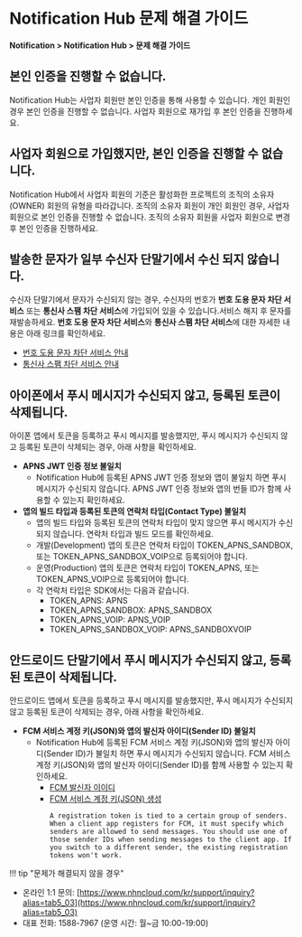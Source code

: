 <style>
.gnb_inner {
    position: fixed !important;
}
.page__rnb .lst_rnb_item .rnb_item:first-of-type a {
    display: inline !important;
}
</style>
<h1>Notification Hub 문제 해결 가이드</h1>

**Notification > Notification Hub > 문제 해결 가이드**

<span id="sms-delivery-failure"></span>

## 본인 인증을 진행할 수 없습니다.

Notification Hub는 사업자 회원만 본인 인증을 통해 사용할 수 있습니다. 개인 회원인 경우 본인 인증을 진행할 수 없습니다. 사업자 회원으로 재가입 후 본인 인증을 진행하세요.

## 사업자 회원으로 가입했지만, 본인 인증을 진행할 수 없습니다.

Notification Hub에서 사업자 회원의 기준은 활성화한 프로젝트의 조직의 소유자(OWNER) 회원의 유형을 따라갑니다. 조직의 소유자 회원이 개인 회원인 경우, 사업자 회원으로 본인 인증을 진행할 수 없습니다. 조직의 소유자 회원을 사업자 회원으로 변경 후 본인 인증을 진행하세요.

## 발송한 문자가 일부 수신자 단말기에서 수신 되지 않습니다.

수신자 단말기에서 문자가 수신되지 않는 경우, 수신자의 번호가 **번호 도용 문자 차단 서비스** 또는 **통신사 스팸 차단 서비스**에 가입되어 있을 수 있습니다.서비스 해지 후 문자를 재발송하세요. **번호 도용 문자 차단 서비스**와 **통신사 스팸 차단 서비스**에 대한 자세한 내용은 아래 링크를 확인하세요.

* [번호 도용 문자 차단 서비스 안내](2-service-policy-and-precondition/2-sms#about-phone-scam-blocking-services)
* [통신사 스팸 차단 서비스 안내](2-service-policy-and-precondition/2-sms#about-phone-scam-blocking-services)

## 아이폰에서 푸시 메시지가 수신되지 않고, 등록된 토큰이 삭제됩니다.

아이폰 앱에서 토큰을 등록하고 푸시 메시지를 발송했지만, 푸시 메시지가 수신되지 않고 등록된 토큰이 삭제되는 경우, 아래 사항을 확인하세요.

* **APNS JWT 인증 정보 불일치**
  * Notification Hub에 등록된 APNS JWT 인증 정보와 앱이 불일치 하면 푸시 메시지가 수신되지 않습니다. APNS JWT 인증 정보와 앱의 번들 ID가 함께 사용할 수 있는지 확인하세요.
* **앱의 빌드 타입과 등록된 토큰의 연락처 타입(Contact Type) 불일치**
  * 앱의 빌드 타입와 등록된 토큰의 연락처 타입이 맞지 않으면 푸시 메시지가 수신되지 않습니다. 연락처 타입과 빌드 모드를 확인하세요.
  * 개발(Development) 앱의 토큰은 연락처 타입이 TOKEN_APNS_SANDBOX, 또는 TOKEN_APNS_SANDBOX_VOIP으로 등록되어야 합니다.
  * 운영(Production) 앱의 토큰은 연락처 타입이 TOKEN_APNS, 또는 TOKEN_APNS_VOIP으로 등록되어야 합니다.
  * 각 연락처 타입은 SDK에서는 다음과 같습니다.
    * TOKEN_APNS: APNS
    * TOKEN_APNS_SANDBOX: APNS_SANDBOX
    * TOKEN_APNS_VOIP: APNS_VOIP
    * TOKEN_APNS_SANDBOX_VOIP: APNS_SANDBOXVOIP

## 안드로이드 단말기에서 푸시 메시지가 수신되지 않고, 등록된 토큰이 삭제됩니다.
  
안드로이드 앱에서 토큰을 등록하고 푸시 메시지를 발송했지만, 푸시 메시지가 수신되지 않고 등록된 토큰이 삭제되는 경우, 아래 사항을 확인하세요.

* **FCM 서비스 계정 키(JSON)와 앱의 발신자 아이디(Sender ID) 불일치**
  * Notification Hub에 등록된 FCM 서비스 계정 키(JSON)와 앱의 발신자 아이디(Sender ID)가 불일치 하면 푸시 메시지가 수신되지 않습니다. FCM 서비스 계정 키(JSON)와 앱의 발신자 아이디(Sender ID)를 함께 사용할 수 있는지 확인하세요.
    * [FCM 발신자 이이디](https://firebase.google.com/docs/cloud-messaging/concept-options#credentials)
    * [FCM 서비스 계정 키(JSON) 생성](https://firebase.google.com/docs/cloud-messaging/http-server-ref)
        ```
        A registration token is tied to a certain group of senders. 
      When a client app registers for FCM, it must specify which senders are allowed to send messages. You should use one of those sender IDs when sending messages to the client app. If you switch to a different sender, the existing registration tokens won't work.
        ```


!!! tip "문제가 해결되지 않을 경우"
* 온라인 1:1 문의: [https://www.nhncloud.com/kr/support/inquiry?alias=tab5_03](https://www.nhncloud.com/kr/support/inquiry?alias=tab5_03)
* 대표 전화: 1588-7967 (운영 시간: 월\~금 10:00-19:00)